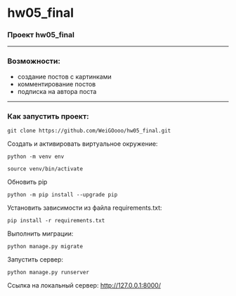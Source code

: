 # hw05_final
### Проект hw05_final
***

### Возможности:
* создание постов с картинками
* комментирование постов
* подписка на автора поста

***
### Как запустить проект:
```
git clone https://github.com/WeiGOooo/hw05_final.git
```
Создать и активировать виртуальное окружение:
```
python -m venv env

source venv/bin/activate
```
Обновить pip
```
python -m pip install --upgrade pip
```
Установить зависимости из файла requirements.txt:
```
pip install -r requirements.txt
```
Выполнить миграции:
```
python manage.py migrate
```
Запустить сервер:
```
python manage.py runserver
```
Ссылка на локальный сервер:
http://127.0.0.1:8000/
